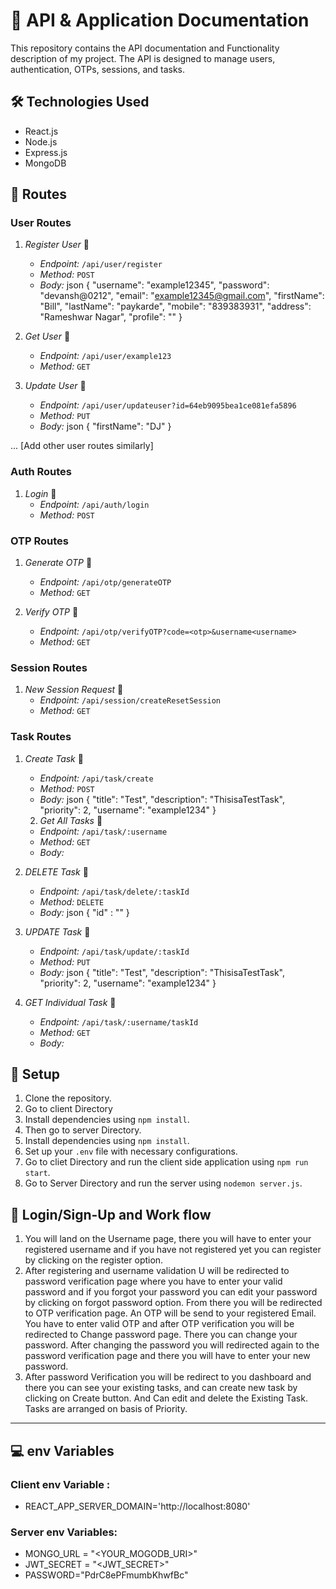 # 🚀 API & Application Documentation

This repository contains the API documentation and Functionality description of my project. The API is designed to manage users, authentication, OTPs, sessions, and tasks.

## 🛠 Technologies Used
- React.js
- Node.js
- Express.js
- MongoDB

## 🚀 Routes

### User Routes

1. *Register User* 📝
   - *Endpoint:* `/api/user/register`
   - *Method:* `POST`
   - *Body:* 
     json
     {
       "username": "example12345",
       "password": "devansh@0212",
       "email": "example12345@gmail.com",
       "firstName": "Bill",
       "lastName": "paykarde",
       "mobile": "839383931",
       "address": "Rameshwar Nagar",
       "profile": ""
     }
     

2. *Get User* 📖
   - *Endpoint:* `/api/user/example123`
   - *Method:* `GET`

3. *Update User* 🔄
   - *Endpoint:* `/api/user/updateuser?id=64eb9095bea1ce081efa5896`
   - *Method:* `PUT`
   - *Body:* 
     json
     {
       "firstName": "DJ"
     }
     

... [Add other user routes similarly]

### Auth Routes

1. *Login* 🔐
   - *Endpoint:* `/api/auth/login`
   - *Method:* `POST`



### OTP Routes

1. *Generate OTP* 📲
   - *Endpoint:* `/api/otp/generateOTP`
   - *Method:* `GET`

2. *Verify OTP* 📲
     - *Endpoint:* `/api/otp/verifyOTP?code=<otp>&username<username>`
   - *Method:* `GET`

### Session Routes

1. *New Session Request* 📅
   - *Endpoint:* `/api/session/createResetSession`
   - *Method:* `GET`



### Task Routes

1. *Create Task* 📌
   - *Endpoint:* `/api/task/create`
   - *Method:* `POST`
   - *Body:* 
     json
     {
       "title": "Test",
       "description": "ThisisaTestTask",
       "priority": 2,
       "username": "example1234"
     }
     

    2. *Get All Tasks* 📌
   - *Endpoint:* `/api/task/:username`
   - *Method:* `GET`
   - *Body:* 
    
3. *DELETE Task* 📌
   - *Endpoint:* `/api/task/delete/:taskId`
   - *Method:* `DELETE`
   - *Body:* 
     json
     {
       "id" : "<TaskId>"
     }
4. *UPDATE Task* 📌
   - *Endpoint:* `/api/task/update/:taskId`
   - *Method:* `PUT`
   - *Body:* 
     json
     {
       "title": "Test",
       "description": "ThisisaTestTask",
       "priority": 2,
       "username": "example1234"
     }
5. *GET Individual Task* 📌
   - *Endpoint:* `/api/task/:username/taskId`
   - *Method:* `GET`
   - *Body:* 

## 🚀 Setup

1. Clone the repository.
2. Go to client Directory
3. Install dependencies using `npm install`.
4. Then go to server Directory.
5. Install dependencies using `npm install`.
6. Set up your `.env` file with necessary configurations.
7. Go to cliet Directory and run the client side application using `npm run start`.
8. Go to Server Directory and run the server using `nodemon server.js`.


## 🚀 Login/Sign-Up and Work flow
1. You will land on the Username page, there you will have to enter your registered username and if you have not registered yet you can register by clicking on the register option.
2. After registering and username validation U will be redirected to password verification page where you have to enter your valid password and if you forgot your password you can edit your password by clicking on forgot password option. From there you will be redirected to OTP verification page. An OTP will be send to your registered Email. You have to enter valid OTP and after OTP verification you will be redirected to Change password page. There you can change your password. After changing the password you will redirected again to the password verification page and there you will have to enter your new password.
3. After password Verification you will be redirect to you dashboard and there you can see your existing tasks, and can create new task by clicking on Create button. And Can edit and delete the Existing Task. Tasks are arranged on basis of Priority.
---

## 💻  env Variables
### Client env Variable :
-   REACT_APP_SERVER_DOMAIN='http://localhost:8080'
### Server env Variables:
- MONGO_URL = "<YOUR_MOGODB_URI>"
- JWT_SECRET = "<JWT_SECRET>"
- PASSWORD="PdrC8ePFmumbKhwfBc"



